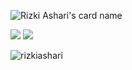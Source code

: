 ![Rizki Ashari's card name](https://cardivo.vercel.app/api?name=Rizki%20Ashari&description=Hi,%20i%27m%20a%20fullstack%20web%20developer.&image=https://avatars.githubusercontent.com/u/80566147?s=100&v=4&fontColor=%23ddd&backgroundColor=%232A272A&iconColor=%23fff&instagram=rizkiashari_&linkedin=Rizki%20Ashari%&github=rizkiashari&pattern=iLikeFood&colorPattern=%23000)

<div>
  <img src="https://github-readme-stats.vercel.app/api?username=rizkiashari&show_icons=true&theme=radical"/>
  <img  src="https://github-readme-stats.vercel.app/api/top-langs/?username=rizkiashari&layout=compact"/>
</div>

<p><img align="center" src="https://github-readme-streak-stats.herokuapp.com/?user=rizkiashari&" alt="rizkiashari" /></p>
